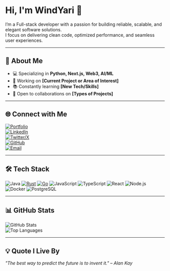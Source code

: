 # Hi, I'm WindYari 👋

I’m a Full-stack developer with a passion for building reliable, scalable, and elegant software solutions.  
I focus on delivering clean code, optimized performance, and seamless user experiences.

---

## 🔹 About Me
- 💻 Specializing in **Python, Next.js, Web3, AI/ML**
- 🚀 Working on **[Current Project or Area of Interest]**
- 📚 Constantly learning **[New Tech/Skills]**
- 🤝 Open to collaborations on **[Types of Projects]**

---

## 🌐 Connect with Me
[![Portfolio](https://img.shields.io/badge/Portfolio-000?style=for-the-badge&logo=vercel&logoColor=white)](https://your-portfolio.com)  
[![LinkedIn](https://img.shields.io/badge/LinkedIn-0077B5?style=for-the-badge&logo=linkedin&logoColor=white)](https://linkedin.com/in/yourusername)  
[![Twitter/X](https://img.shields.io/badge/Twitter-000?style=for-the-badge&logo=x&logoColor=white)](https://x.com/yourusername)  
[![GitHub](https://img.shields.io/badge/GitHub-181717?style=for-the-badge&logo=github&logoColor=white)](https://github.com/yourusername)  
[![Email](https://img.shields.io/badge/Email-D14836?style=for-the-badge&logo=gmail&logoColor=white)](mailto:youremail@example.com)

---

## 🛠 Tech Stack
![Java](https://img.shields.io/badge/Java-007396?style=for-the-badge&logo=openjdk&logoColor=white)
[![Rust](https://img.shields.io/badge/Rust-000000?style=for-the-badge&logo=rust&logoColor=white)](https://www.rust-lang.org/)
[![Go](https://img.shields.io/badge/Go-00ADD8?style=for-the-badge&logo=go&logoColor=white)](https://go.dev/)
![JavaScript](https://img.shields.io/badge/JavaScript-ffdf00?style=for-the-badge&logo=javascript&logoColor=black)
![TypeScript](https://img.shields.io/badge/TypeScript-007ACC?style=for-the-badge&logo=typescript&logoColor=white)
![React](https://img.shields.io/badge/React-61dbfb?style=for-the-badge&logo=react&logoColor=black)
![Node.js](https://img.shields.io/badge/Node.js-43853d?style=for-the-badge&logo=node.js&logoColor=white)
![Docker](https://img.shields.io/badge/Docker-0db7ed?style=for-the-badge&logo=docker&logoColor=white)
![PostgreSQL](https://img.shields.io/badge/PostgreSQL-316192?style=for-the-badge&logo=postgresql&logoColor=white)

---

## 📊 GitHub Stats
![GitHub Stats](https://github-readme-stats.vercel.app/api?username=WindYari&show_icons=true&theme=github_dark)  
![Top Languages](https://github-readme-stats.vercel.app/api/top-langs/?username=WindYari&layout=compact&theme=github_dark)

---

## 💡 Quote I Live By
*"The best way to predict the future is to invent it." – Alan Kay*
